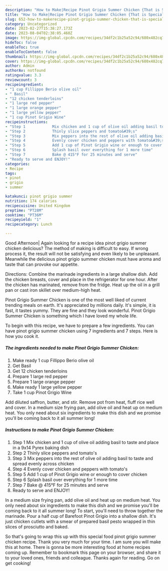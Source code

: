 ```yaml
---
description: "How to Make|Recipe Pinot Grigio Summer Chicken {That is Special"
title: "How to Make|Recipe Pinot Grigio Summer Chicken {That is Special"
slug: 652-how-to-makerecipe-pinot-grigio-summer-chicken-that-is-special
category: Uncategorized
date: 2023-02-27T15:38:27.173Z
date: 2023-08-04T02:38:05.460Z
image: https://img-global.cpcdn.com/recipes/34df2c1b25a52c94/680x482cq70/pinot-grigio-summer-chicken-recipe-main-photo.jpg
hideToc: false
enableToc: true
enableTocContent: false
thumbnail: https://img-global.cpcdn.com/recipes/34df2c1b25a52c94/680x482cq70/pinot-grigio-summer-chicken-recipe-main-photo.jpg
cover: https://img-global.cpcdn.com/recipes/34df2c1b25a52c94/680x482cq70/pinot-grigio-summer-chicken-recipe-main-photo.jpg
author: Admin
authorAv: notfound
ratingvalue: 3.3
reviewcount: 3
recipeingredient:
- "1 cup Fillippo Berio olive oil"
- " Basil"
- "12 chicken tenderloins"
- "1 large red pepper"
- "1 large orange pepper"
- "1 large yellow pepper"
- "1 cup Pinot Grigio Wine"
recipeinstructions:
- "Step 1            Mix chicken and 1 cup of olive oil adding basil to taste and place in a 9x14 Pyrex baking dish"
- "Step 2            Thinly slice peppers and tomato&#39;s"
- "Step 3            Mix peppers into the rest of olive oil adding basil to taste and spread evenly across chicken"
- "Step 4            Evenly cover chicken and peppers with tomato&#39;s"
- "Step 5            Add 1 cup of Pinot Grigio wine or enough to cover chicken"
- "Step 6            Splash basil over everything for 1 more time"
- "Step 7            Bake @ 415°F for 25 minutes and serve"
- "Ready to serve and ENJOY!"
categories:
- Recipe
tags:
- pinot
- grigio
- summer

katakunci: pinot grigio summer 
nutrition: 174 calories
recipecuisine: United Kingdom
preptime: "PT28M"
cooktime: "PT36M"
recipeyield: "1"
recipecategory: Lunch

---
```



Good Afternoon| Again looking for a recipe idea pinot grigio summer chicken delicious? The method of making is difficult to easy. If wrong process it, the result will not be satisfying and even likely to be unpleasant. Meanwhile the delicious pinot grigio summer chicken must have aroma and taste that can provoke our appetite.





Directions: Combine the marinade ingredients in a large shallow dish. Add the chicken breasts, cover and place in the refrigerator for one hour. After the chicken has marinated, remove from the fridge. Heat up the oil in a grill pan or cast iron skillet over medium-high heat.

Pinot Grigio Summer Chicken is one of the most well liked of current trending meals on earth. It's appreciated by millions daily. It's simple, it is fast, it tastes yummy. They are fine and they look wonderful. Pinot Grigio Summer Chicken is something which I have loved my whole life.


To begin with this recipe, we have to prepare a few ingredients. You can have pinot grigio summer chicken using 7 ingredients and 7 steps. Here is how you cook it.

<!--inarticleads1-->

##### The ingredients needed to make Pinot Grigio Summer Chicken:

1. Make ready 1 cup Fillippo Berio olive oil
1. Get  Basil
1. Get 12 chicken tenderloins
1. Prepare 1 large red pepper
1. Prepare 1 large orange pepper
1. Make ready 1 large yellow pepper
1. Take 1 cup Pinot Grigio Wine


Add diluted saffron, butter, and stir. Remove pot from heat, fluff rice well and cover. In a medium size frying pan, add olive oil and heat up on medium heat. You only need about six ingredients to make this dish and we promise you&#39;ll be coming back to it all summer long! 

<!--inarticleads2-->

##### Instructions to make Pinot Grigio Summer Chicken:

1. Step 1            Mix chicken and 1 cup of olive oil adding basil to taste and place in a 9x14 Pyrex baking dish
1. Step 2            Thinly slice peppers and tomato&#39;s
1. Step 3            Mix peppers into the rest of olive oil adding basil to taste and spread evenly across chicken
1. Step 4            Evenly cover chicken and peppers with tomato&#39;s
1. Step 5            Add 1 cup of Pinot Grigio wine or enough to cover chicken
1. Step 6            Splash basil over everything for 1 more time
1. Step 7            Bake @ 415°F for 25 minutes and serve
1. Ready to serve and ENJOY!

In a medium size frying pan, add olive oil and heat up on medium heat. You only need about six ingredients to make this dish and we promise you&#39;ll be coming back to it all summer long! To start, you&#39;ll need to throw together the marinade. Pour a half cup of Barefoot Pinot Grigio into a shallow dish. It&#39;s just chicken cutlets with a smear of prepared basil pesto wrapped in thin slices of prosciutto and baked. 

So that's going to wrap this up with this special food pinot grigio summer chicken recipe. Thank you very much for your time. I am sure you will make this at home. There is gonna be more interesting food at home recipes coming up. Remember to bookmark this page on your browser, and share it to your loved ones, friends and colleague. Thanks again for reading. Go on get cooking!
